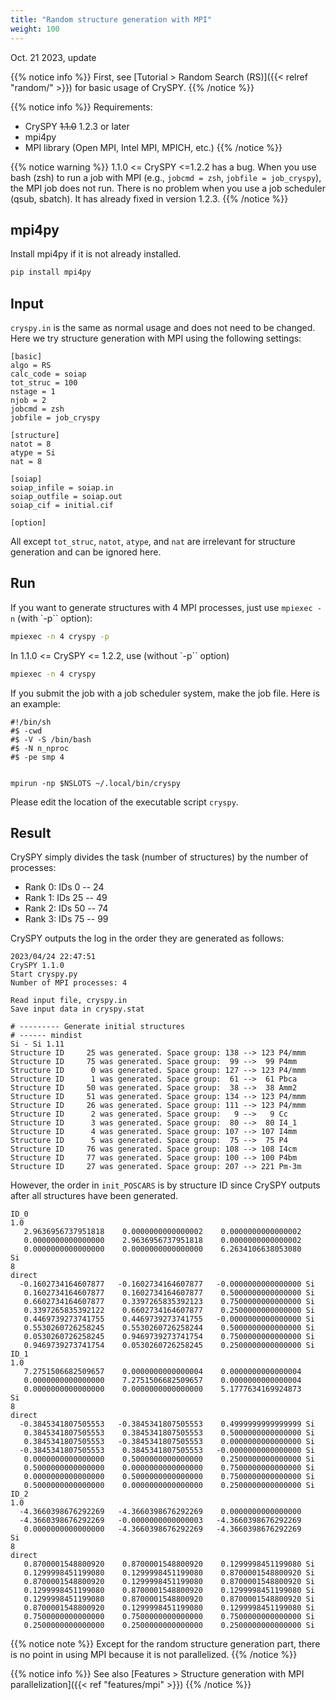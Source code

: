 ```yaml
---
title: "Random structure generation with MPI"
weight: 100
---
```


Oct. 21 2023, update

{{% notice info %}}
First, see [Tutorial > Random Search (RS)]({{< relref "random/" >}}) for basic usage of CrySPY.
{{% /notice %}}

{{% notice info %}}
Requirements:  
- CrySPY ~~1.1.0~~ 1.2.3 or later
- mpi4py
- MPI library (Open MPI, Intel MPI, MPICH, etc.)
{{% /notice %}}

{{% notice warning %}}
1.1.0 <= CrySPY <=1.2.2 has a bug.
When you use bash (zsh) to run a job with MPI (e.g., `jobcmd = zsh`, `jobfile = job_cryspy`),
the MPI job does not run. There is no problem when you use a job scheduler (qsub, sbatch).
It has already fixed in version 1.2.3.
{{% /notice %}}

## mpi4py
Install mpi4py if it is not already installed.

``` bash
pip install mpi4py
```

## Input
`cryspy.in` is the same as normal usage and does not need to be changed.
Here we try structure generation with MPI using the following settings:

```
[basic]
algo = RS
calc_code = soiap
tot_struc = 100
nstage = 1
njob = 2
jobcmd = zsh
jobfile = job_cryspy

[structure]
natot = 8
atype = Si
nat = 8

[soiap]
soiap_infile = soiap.in
soiap_outfile = soiap.out
soiap_cif = initial.cif

[option]
```
All except `tot_struc`, `natot`, `atype`, and `nat` are irrelevant for structure generation and can be ignored here.

## Run

If you want to generate structures with 4 MPI processes, just use `mpiexec -n` (with `-p`` option):
``` bash
mpiexec -n 4 cryspy -p
```

In 1.1.0 <= CrySPY <= 1.2.2, use (without `-p`` option)
``` bash
mpiexec -n 4 cryspy
```

If you submit the job with a job scheduler system, make the job file. Here is an example:
```
#!/bin/sh
#$ -cwd
#$ -V -S /bin/bash
#$ -N n_nproc
#$ -pe smp 4


mpirun -np $NSLOTS ~/.local/bin/cryspy
```

Please edit the location of the executable script `cryspy`.



## Result

CrySPY simply divides the task (number of structures) by the number of processes:
- Rank 0: IDs 0 -- 24
- Rank 1: IDs 25 -- 49
- Rank 2: IDs 50 -- 74
- Rank 3: IDs 75 -- 99

CrySPY outputs the log in the order they are generated as follows:

```
2023/04/24 22:47:51
CrySPY 1.1.0
Start cryspy.py
Number of MPI processes: 4

Read input file, cryspy.in
Save input data in cryspy.stat

# --------- Generate initial structures
# ------ mindist
Si - Si 1.11
Structure ID     25 was generated. Space group: 138 --> 123 P4/mmm
Structure ID     75 was generated. Space group:  99 -->  99 P4mm
Structure ID      0 was generated. Space group: 127 --> 123 P4/mmm
Structure ID      1 was generated. Space group:  61 -->  61 Pbca
Structure ID     50 was generated. Space group:  38 -->  38 Amm2
Structure ID     51 was generated. Space group: 134 --> 123 P4/mmm
Structure ID     26 was generated. Space group: 111 --> 123 P4/mmm
Structure ID      2 was generated. Space group:   9 -->   9 Cc
Structure ID      3 was generated. Space group:  80 -->  80 I4_1
Structure ID      4 was generated. Space group: 107 --> 107 I4mm
Structure ID      5 was generated. Space group:  75 -->  75 P4
Structure ID     76 was generated. Space group: 108 --> 108 I4cm
Structure ID     77 was generated. Space group: 100 --> 100 P4bm
Structure ID     27 was generated. Space group: 207 --> 221 Pm-3m
```

However, the order in `init_POSCARS` is by structure ID since CrySPY outputs after all structures have been generated.

```
ID_0
1.0
   2.9636956737951818    0.0000000000000002    0.0000000000000002
   0.0000000000000000    2.9636956737951818    0.0000000000000002
   0.0000000000000000    0.0000000000000000    6.2634106638053080
Si
8
direct
  -0.1602734164607877   -0.1602734164607877   -0.0000000000000000 Si
   0.1602734164607877    0.1602734164607877    0.5000000000000000 Si
   0.6602734164607877    0.3397265835392123    0.7500000000000000 Si
   0.3397265835392122    0.6602734164607877    0.2500000000000000 Si
   0.4469739273741755    0.4469739273741755   -0.0000000000000000 Si
   0.5530260726258245    0.5530260726258244    0.5000000000000000 Si
   0.0530260726258245    0.9469739273741754    0.7500000000000000 Si
   0.9469739273741754    0.0530260726258245    0.2500000000000000 Si
ID_1
1.0
   7.2751506682509657    0.0000000000000004    0.0000000000000004
   0.0000000000000000    7.2751506682509657    0.0000000000000004
   0.0000000000000000    0.0000000000000000    5.1777634169924873
Si
8
direct
  -0.3845341807505553   -0.3845341807505553    0.4999999999999999 Si
   0.3845341807505553    0.3845341807505553    0.5000000000000000 Si
   0.3845341807505553   -0.3845341807505553    0.0000000000000000 Si
  -0.3845341807505553    0.3845341807505553   -0.0000000000000000 Si
   0.0000000000000000    0.5000000000000000    0.2500000000000000 Si
   0.5000000000000000    0.0000000000000000    0.7500000000000000 Si
   0.0000000000000000    0.5000000000000000    0.7500000000000000 Si
   0.5000000000000000    0.0000000000000000    0.2500000000000000 Si
ID_2
1.0
  -4.3660398676292269   -4.3660398676292269    0.0000000000000000
  -4.3660398676292269   -0.0000000000000003   -4.3660398676292269
   0.0000000000000000   -4.3660398676292269   -4.3660398676292269
Si
8
direct
   0.8700001548800920    0.8700001548800920    0.1299998451199080 Si
   0.1299998451199080    0.1299998451199080    0.8700001548800920 Si
   0.8700001548800920    0.1299998451199080    0.8700001548800920 Si
   0.1299998451199080    0.8700001548800920    0.1299998451199080 Si
   0.1299998451199080    0.8700001548800920    0.8700001548800920 Si
   0.8700001548800920    0.1299998451199080    0.1299998451199080 Si
   0.7500000000000000    0.7500000000000000    0.7500000000000000 Si
   0.2500000000000000    0.2500000000000000    0.2500000000000000 Si
```


{{% notice note %}}
Except for the random structure generation part, there is no point in using MPI because it is not parallelized.
{{% /notice %}}

{{% notice info %}}
See also [Features > Structure generation with MPI parallelization]({{< ref "features/mpi" >}})
{{% /notice %}}